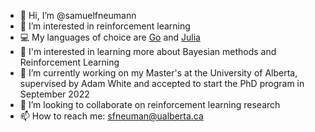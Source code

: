 - 👋 Hi, I’m @samuelfneumann
- 👀 I’m interested in reinforcement learning
- 💻 My languages of choice are [Go](https://golang.org/) and [Julia](https://docs.julialang.org/en/v1/)
- 📖 I'm interested in learning more about Bayesian methods and Reinforcement Learning
- 🌱 I’m currently working on my Master's at the University of Alberta, supervised by Adam White and accepted to start the PhD program in September 2022
- 💞️ I’m looking to collaborate on reinforcement learning research
- 📫 How to reach me: sfneuman@ualberta.ca

<!---
samuelfneumann/samuelfneumann is a ✨ special ✨ repository because its `README.md` (this file) appears on your GitHub profile.
You can click the Preview link to take a look at your changes.
--->
